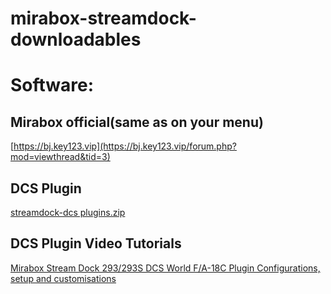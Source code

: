 # mirabox-streamdock-downloadables

# Software:

## Mirabox official(same as on your menu)

[https://bj.key123.vip](https://bj.key123.vip/forum.php?mod=viewthread&tid=3)

## DCS Plugin

[streamdock-dcs plugins.zip](https://github.com/light-simulator-australia/mirabox-streamdock-downloadables/blob/main/plugins/streamdock-dcs%20plugins.zip)

## DCS Plugin Video Tutorials

[Mirabox Stream Dock 293/293S DCS World F/A-18C Plugin Configurations, setup and customisations](https://youtu.be/CfnIQL-ZDGI)